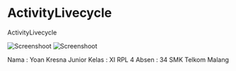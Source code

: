 # ActivityLivecycle

ActivityLivecycle

![Screenshoot](https://cloud.githubusercontent.com/assets/22161280/19443308/838b7bc4-94b6-11e6-862a-295561a67630.JPG)
![Screenshoot](https://cloud.githubusercontent.com/assets/22161280/19443403/cc5373ca-94b6-11e6-9c33-7521fb757fd5.png)

Nama  : Yoan Kresna Junior
Kelas : XI RPL 4
Absen : 34
SMK Telkom Malang
